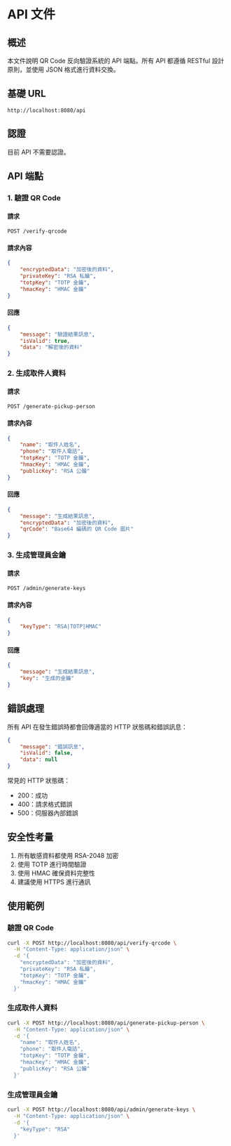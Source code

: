 # API 文件

## 概述

本文件說明 QR Code 反向驗證系統的 API 端點。所有 API 都遵循 RESTful 設計原則，並使用 JSON 格式進行資料交換。

## 基礎 URL

```
http://localhost:8080/api
```

## 認證

目前 API 不需要認證。

## API 端點

### 1. 驗證 QR Code

#### 請求

```http
POST /verify-qrcode
```

#### 請求內容

```json
{
    "encryptedData": "加密後的資料",
    "privateKey": "RSA 私鑰",
    "totpKey": "TOTP 金鑰",
    "hmacKey": "HMAC 金鑰"
}
```

#### 回應

```json
{
    "message": "驗證結果訊息",
    "isValid": true,
    "data": "解密後的資料"
}
```

### 2. 生成取件人資料

#### 請求

```http
POST /generate-pickup-person
```

#### 請求內容

```json
{
    "name": "取件人姓名",
    "phone": "取件人電話",
    "totpKey": "TOTP 金鑰",
    "hmacKey": "HMAC 金鑰",
    "publicKey": "RSA 公鑰"
}
```

#### 回應

```json
{
    "message": "生成結果訊息",
    "encryptedData": "加密後的資料",
    "qrCode": "Base64 編碼的 QR Code 圖片"
}
```

### 3. 生成管理員金鑰

#### 請求

```http
POST /admin/generate-keys
```

#### 請求內容

```json
{
    "keyType": "RSA|TOTP|HMAC"
}
```

#### 回應

```json
{
    "message": "生成結果訊息",
    "key": "生成的金鑰"
}
```

## 錯誤處理

所有 API 在發生錯誤時都會回傳適當的 HTTP 狀態碼和錯誤訊息：

```json
{
    "message": "錯誤訊息",
    "isValid": false,
    "data": null
}
```

常見的 HTTP 狀態碼：
- 200：成功
- 400：請求格式錯誤
- 500：伺服器內部錯誤

## 安全性考量

1. 所有敏感資料都使用 RSA-2048 加密
2. 使用 TOTP 進行時間驗證
3. 使用 HMAC 確保資料完整性
4. 建議使用 HTTPS 進行通訊

## 使用範例

### 驗證 QR Code

```bash
curl -X POST http://localhost:8080/api/verify-qrcode \
  -H "Content-Type: application/json" \
  -d '{
    "encryptedData": "加密後的資料",
    "privateKey": "RSA 私鑰",
    "totpKey": "TOTP 金鑰",
    "hmacKey": "HMAC 金鑰"
  }'
```

### 生成取件人資料

```bash
curl -X POST http://localhost:8080/api/generate-pickup-person \
  -H "Content-Type: application/json" \
  -d '{
    "name": "取件人姓名",
    "phone": "取件人電話",
    "totpKey": "TOTP 金鑰",
    "hmacKey": "HMAC 金鑰",
    "publicKey": "RSA 公鑰"
  }'
```

### 生成管理員金鑰

```bash
curl -X POST http://localhost:8080/api/admin/generate-keys \
  -H "Content-Type: application/json" \
  -d '{
    "keyType": "RSA"
  }'
``` 